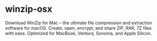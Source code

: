 # winzip-osx
Download WinZip for Mac – the ultimate file compression and extraction software for macOS. Create, open, encrypt, and share ZIP, RAR, 7Z files with ease. Optimized for MacBook, Ventura, Sonoma, and Apple Silicon.
